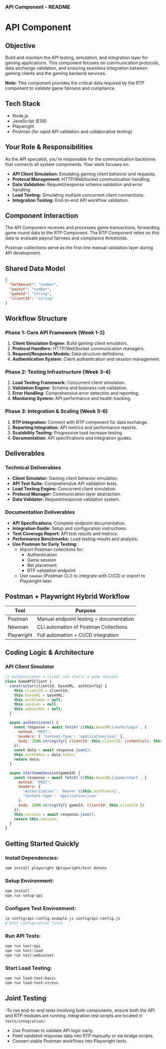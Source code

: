 ### API Component - README

# API Component

## Objective
Build and maintain the API testing, simulation, and integration layer for gaming applications. This component focuses on communication protocols, data exchange validation, and ensuring seamless integration between gaming clients and the gaming backend services.

**Note:** This component provides the critical data required by the RTP component to validate game fairness and compliance.

## Tech Stack
- Node.js  
- JavaScript (ES6)  
- Playwright  
- Postman (for rapid API validation and collaborative testing)


## Your Role & Responsibilities
As the API specialist, you're responsible for the communication backbone that connects all system components. Your work focuses on:
- **API Client Simulation:** Emulating gaming client behavior and requests.
- **Protocol Management:** HTTP/WebSocket communication handling.
- **Data Validation:** Request/response schema validation and error handling.
- **Load Testing:** Simulating multiple concurrent client connections.
- **Integration Testing:** End-to-end API workflow validation.

## Component Interaction
The API Component receives and processes game transactions, forwarding game round data to the RTP Component. The RTP Component relies on this data to evaluate payout fairness and compliance thresholds.

Postman collections serve as the first-line manual validation layer during API development.


## Shared Data Model
```json
{
  "betAmount": "number",
  "payout": "number",
  "gameId": "string",
  "clientId": "string"
}
```

## Workflow Structure

### Phase 1: Core API Framework (Week 1-2)
1. **Client Simulation Engine:** Build gaming client emulators.
2. **Protocol Handlers:** HTTP/WebSocket communication managers.
3. **Request/Response Models:** Data structure definitions.
4. **Authentication System:** Client authentication and session management.

### Phase 2: Testing Infrastructure (Week 3-4)
1. **Load Testing Framework:** Concurrent client simulation.
2. **Validation Engine:** Schema and business rule validation.
3. **Error Handling:** Comprehensive error detection and reporting.
4. **Monitoring System:** API performance and health tracking.


### Phase 3: Integration & Scaling (Week 5-6)
1. **RTP Integration:** Connect with RTP component for data exchange.
2. **Reporting Integration:** API metrics and performance reports.
3. **Scalability Testing:** Progressive load increase testing.
4. **Documentation:** API specifications and integration guides.

## Deliverables

### Technical Deliverables
- **Client Simulator:** Gaming client behavior emulation.
- **API Test Suite:** Comprehensive API validation tests.
- **Load Testing Engine:** Concurrent client simulation.
- **Protocol Manager:** Communication layer abstraction.
- **Data Validator:** Request/response validation system.

### Documentation Deliverables
- **API Specifications:** Complete endpoint documentation.
- **Integration Guide:** Setup and configuration instructions.
- **Test Coverage Report:** API test results and metrics.
- **Performance Benchmarks:** Load testing results and analysis.
- **Use Postman for Early Testing:** 
   - Import Postman collections for:
     - Authentication
     - Game session
     - Bet placement
     - RTP validation endpoint
   - Use `newman` (Postman CLI) to integrate with CI/CD or export to Playwright later.

## Postman + Playwright Hybrid Workflow

| Tool       | Purpose                                 |
|------------|------------------------------------------|
| Postman    | Manual endpoint testing + documentation  |
| Newman     | CLI automation of Postman Collections    |
| Playwright | Full automation + CI/CD integration      |


## Coding Logic & Architecture

### API Client Simulator
```javascript
// Authenticates a client and starts a game session
class GameAPIClient {
  constructor(clientId, baseURL, authConfig) {
    this.clientId = clientId;
    this.baseURL = baseURL;
    this.authToken = null;
    this.session = null;
    this.websocket = null;
  }

  async authenticate() {
    const response = await fetch(`${this.baseURL}/auth/login`, {
      method: 'POST',
      headers: { 'Content-Type': 'application/json' },
      body: JSON.stringify({ clientId: this.clientId, credentials: this.authConfig })
    });
    const data = await response.json();
    this.authToken = data.token;
    return data;
  }

  async startGameSession(gameId) {
    const response = await fetch(`${this.baseURL}/game/start`, {
      method: 'POST',
      headers: {
        'Authorization': `Bearer ${this.authToken}`,
        'Content-Type': 'application/json'
      },
      body: JSON.stringify({ gameId, clientId: this.clientId })
    });
    this.session = await response.json();
    return this.session;
  }
}
```

## Getting Started Quickly

### Install Dependencies:
```bash
npm install playwright @playwright/test dotenv
```

### Setup Environment:
```bash
npm install
npm run setup-api
```

### Configure Test Environment:
```bash
cp config/api-config.example.js config/api-config.js
# Edit configuration files
```

### Run API Tests:
```bash
npm run test:api
npm run test:load
npm run test:websocket
```

### Start Load Testing:
```bash
npm run load-test:basic
npm run load-test:stress
```

## Joint Testing
-To run end-to-end tests involving both components, ensure both the API and RTP modules are running. Integration test scripts are located in `tests/integration/`.
- Use Postman to validate API logic early.
- Feed validated response data into RTP manually or via bridge scripts.
- Convert stable Postman workflows into Playwright tests.


```
